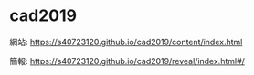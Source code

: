 # cad2019
網站: https://s40723120.github.io/cad2019/content/index.html

簡報: https://s40723120.github.io/cad2019/reveal/index.html#/
